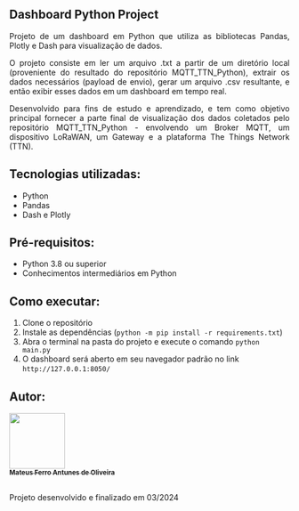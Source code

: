 ## Dashboard Python Project

<p align="justify">
    Projeto de um dashboard em Python que utiliza as bibliotecas Pandas, Plotly e Dash para visualização de dados.
</p>

<p align="justify">
    O projeto consiste em ler um arquivo .txt a partir de um diretório local (proveniente do resultado do repositório MQTT_TTN_Python), extrair os dados necessários (payload de envio), gerar um arquivo .csv resultante, e então exibir esses dados em um dashboard em tempo real.
</p>

<p align="justify">
    Desenvolvido para fins de estudo e aprendizado, e tem como objetivo principal fornecer a parte final de visualização dos dados coletados pelo repositório MQTT_TTN_Python - envolvendo um Broker MQTT, um dispositivo LoRaWAN, um Gateway e a plataforma The Things Network (TTN).
</p>

## Tecnologias utilizadas:
- Python
- Pandas
- Dash e Plotly

## Pré-requisitos:
- Python 3.8 ou superior
- Conhecimentos intermediários em Python

## Como executar:
1. Clone o repositório
2. Instale as dependências (`python -m pip install -r requirements.txt`)
3. Abra o terminal na pasta do projeto e execute o comando `python main.py`
4. O dashboard será aberto em seu navegador padrão no link `http://127.0.0.1:8050/`

## Autor:
<a href="https://github.com/mateusferroantunesdeoliveira"><img src="https://avatars.githubusercontent.com/u/53230135?v=4" width="100px;" alt=""/><br /><sub><b>Mateus Ferro Antunes de Oliveira</b></sub></a>

## 
Projeto desenvolvido e finalizado em 03/2024
